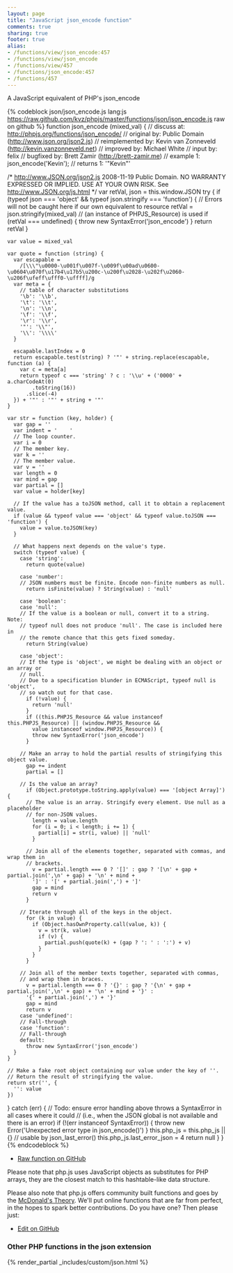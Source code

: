 ```yaml
---
layout: page
title: "JavaScript json_encode function"
comments: true
sharing: true
footer: true
alias:
- /functions/view/json_encode:457
- /functions/view/json_encode
- /functions/view/457
- /functions/json_encode:457
- /functions/457
---
```

<!-- Generated by Rakefile:build -->
A JavaScript equivalent of PHP's json_encode

{% codeblock json/json_encode.js lang:js https://raw.github.com/kvz/phpjs/master/functions/json/json_encode.js raw on github %}
function json_encode (mixed_val) {
  //       discuss at: http://phpjs.org/functions/json_encode/
  //      original by: Public Domain (http://www.json.org/json2.js)
  // reimplemented by: Kevin van Zonneveld (http://kevin.vanzonneveld.net)
  //      improved by: Michael White
  //         input by: felix
  //      bugfixed by: Brett Zamir (http://brett-zamir.me)
  //        example 1: json_encode('Kevin');
  //        returns 1: '"Kevin"'

  /*
        http://www.JSON.org/json2.js
        2008-11-19
        Public Domain.
        NO WARRANTY EXPRESSED OR IMPLIED. USE AT YOUR OWN RISK.
        See http://www.JSON.org/js.html
      */
  var retVal, json = this.window.JSON
  try {
    if (typeof json === 'object' && typeof json.stringify === 'function') {
      // Errors will not be caught here if our own equivalent to resource
      retVal = json.stringify(mixed_val)
      //  (an instance of PHPJS_Resource) is used
      if (retVal === undefined) {
        throw new SyntaxError('json_encode')
      }
      return retVal
    }

    var value = mixed_val

    var quote = function (string) {
      var escapable =
        /[\\\"\u0000-\u001f\u007f-\u009f\u00ad\u0600-\u0604\u070f\u17b4\u17b5\u200c-\u200f\u2028-\u202f\u2060-\u206f\ufeff\ufff0-\uffff]/g
      var meta = {
        // table of character substitutions
        '\b': '\\b',
        '\t': '\\t',
        '\n': '\\n',
        '\f': '\\f',
        '\r': '\\r',
        '"': '\\"',
        '\\': '\\\\'
      }

      escapable.lastIndex = 0
      return escapable.test(string) ? '"' + string.replace(escapable, function (a) {
        var c = meta[a]
        return typeof c === 'string' ? c : '\\u' + ('0000' + a.charCodeAt(0)
            .toString(16))
          .slice(-4)
      }) + '"' : '"' + string + '"'
    }

    var str = function (key, holder) {
      var gap = ''
      var indent = '    '
      // The loop counter.
      var i = 0
      // The member key.
      var k = ''
      // The member value.
      var v = ''
      var length = 0
      var mind = gap
      var partial = []
      var value = holder[key]

      // If the value has a toJSON method, call it to obtain a replacement value.
      if (value && typeof value === 'object' && typeof value.toJSON === 'function') {
        value = value.toJSON(key)
      }

      // What happens next depends on the value's type.
      switch (typeof value) {
        case 'string':
          return quote(value)

        case 'number':
        // JSON numbers must be finite. Encode non-finite numbers as null.
          return isFinite(value) ? String(value) : 'null'

        case 'boolean':
        case 'null':
        // If the value is a boolean or null, convert it to a string. Note:
        // typeof null does not produce 'null'. The case is included here in
        // the remote chance that this gets fixed someday.
          return String(value)

        case 'object':
        // If the type is 'object', we might be dealing with an object or an array or
        // null.
        // Due to a specification blunder in ECMAScript, typeof null is 'object',
        // so watch out for that case.
          if (!value) {
            return 'null'
          }
          if ((this.PHPJS_Resource && value instanceof this.PHPJS_Resource) || (window.PHPJS_Resource &&
            value instanceof window.PHPJS_Resource)) {
            throw new SyntaxError('json_encode')
          }

        // Make an array to hold the partial results of stringifying this object value.
          gap += indent
          partial = []

        // Is the value an array?
          if (Object.prototype.toString.apply(value) === '[object Array]') {
          // The value is an array. Stringify every element. Use null as a placeholder
          // for non-JSON values.
            length = value.length
            for (i = 0; i < length; i += 1) {
              partial[i] = str(i, value) || 'null'
            }

          // Join all of the elements together, separated with commas, and wrap them in
          // brackets.
            v = partial.length === 0 ? '[]' : gap ? '[\n' + gap + partial.join(',\n' + gap) + '\n' + mind +
            ']' : '[' + partial.join(',') + ']'
            gap = mind
            return v
          }

        // Iterate through all of the keys in the object.
          for (k in value) {
            if (Object.hasOwnProperty.call(value, k)) {
              v = str(k, value)
              if (v) {
                partial.push(quote(k) + (gap ? ': ' : ':') + v)
              }
            }
          }

        // Join all of the member texts together, separated with commas,
        // and wrap them in braces.
          v = partial.length === 0 ? '{}' : gap ? '{\n' + gap + partial.join(',\n' + gap) + '\n' + mind + '}' :
          '{' + partial.join(',') + '}'
          gap = mind
          return v
        case 'undefined':
        // Fall-through
        case 'function':
        // Fall-through
        default:
          throw new SyntaxError('json_encode')
      }
    }

    // Make a fake root object containing our value under the key of ''.
    // Return the result of stringifying the value.
    return str('', {
      '': value
    })

  } catch (err) {
    // Todo: ensure error handling above throws a SyntaxError in all cases where it could
    // (i.e., when the JSON global is not available and there is an error)
    if (!(err instanceof SyntaxError)) {
      throw new Error('Unexpected error type in json_encode()')
    }
    this.php_js = this.php_js || {}
    // usable by json_last_error()
    this.php_js.last_error_json = 4
    return null
  }
}
{% endcodeblock %}

 - [Raw function on GitHub](https://github.com/kvz/phpjs/blob/master/functions/json/json_encode.js)

Please note that php.js uses JavaScript objects as substitutes for PHP arrays, they are 
the closest match to this hashtable-like data structure. 

Please also note that php.js offers community built functions and goes by the 
[McDonald's Theory](https://medium.com/what-i-learned-building/9216e1c9da7d). We'll put online 
functions that are far from perfect, in the hopes to spark better contributions. 
Do you have one? Then please just: 

 - [Edit on GitHub](https://github.com/kvz/phpjs/edit/master/functions/json/json_encode.js)


### Other PHP functions in the json extension
{% render_partial _includes/custom/json.html %}
